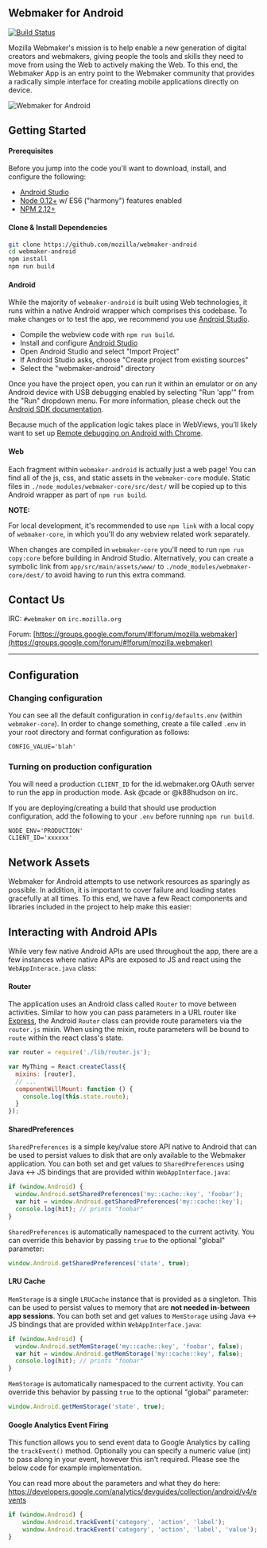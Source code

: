 ## Webmaker for Android

[![Build Status](https://travis-ci.org/mozilla/webmaker-android.svg?branch=develop)](https://travis-ci.org/mozilla/webmaker-android)

Mozilla Webmaker's mission is to help enable a new generation of digital creators and webmakers, giving people the tools and skills they need to move from using the Web to actively making the Web. To this end, the Webmaker App is an entry point to the Webmaker community that provides a radically simple interface for creating mobile applications directly on device.

![Webmaker for Android](https://cloud.githubusercontent.com/assets/747641/7551523/6e866ae2-f640-11e4-8606-2e7f890b438e.jpg)

## Getting Started

#### Prerequisites
Before you jump into the code you'll want to download, install, and configure the following:

- [Android Studio](http://developer.android.com/sdk)
- [Node 0.12+](https://nodejs.org/) w/ ES6 ("harmony") features enabled
- [NPM 2.12+](https://www.npmjs.com/)

#### Clone & Install Dependencies
```bash
git clone https://github.com/mozilla/webmaker-android
cd webmaker-android
npm install
npm run build
```

#### Android
While the majority of `webmaker-android` is built using Web technologies, it runs within a native Android wrapper which comprises this codebase. To make changes or to test the app, we recommend you use [Android Studio](http://developer.android.com/sdk/index.html).

- Compile the webview code with `npm run build`.
- Install and configure [Android Studio](http://developer.android.com/sdk)
- Open Android Studio and select "Import Project"
- If Android Studio asks, choose "Create project from existing sources"
- Select the "webmaker-android" directory

Once you have the project open, you can run it within an emulator or on any Android device with USB debugging enabled by selecting "Run 'app'" from the "Run" dropdown menu. For more information, please check out the [Android SDK documentation](http://developer.android.com/training/index.html).

Because much of the application logic takes place in WebViews, you'll likely want to set up [Remote debugging on Android with Chrome](https://developer.chrome.com/devtools/docs/remote-debugging).

#### Web
Each fragment within `webmaker-android` is actually just a web page! You can find all of the js, css, and static assets in the `webmaker-core` module. Static files in `./node_modules/webmaker-core/src/dest/` will be copied up to this Android wrapper as part of `npm run build`.

**NOTE:**

For local development, it's recommended to use `npm link` with a local copy of `webmaker-core`, in which you'll do any webview related work separately.

When changes are compiled in `webmaker-core` you'll need to run `npm run copy:core` before building in Android Studio. Alternatively, you can create a symbolic link from `app/src/main/assets/www/` to `./node_modules/webmaker-core/dest/` to avoid having to run this extra command.

## Contact Us
IRC: `#webmaker` on `irc.mozilla.org`

Forum: [https://groups.google.com/forum/#!forum/mozilla.webmaker](https://groups.google.com/forum/#!forum/mozilla.webmaker)

---

## Configuration

### Changing configuration

You can see all the default configuration in `config/defaults.env` (within `webmaker-core`). In order to change something, create a file called `.env` in your root directory and format configuration as follows:

```
CONFIG_VALUE='blah'

```

### Turning on production configuration

You will need a production `CLIENT_ID` for the id.webmaker.org OAuth server to run the app in production mode. Ask @cade or @k88hudson on irc.

If you are deploying/creating a build that should use production configuration, add the following to your `.env` before running `npm run build`.

```
NODE_ENV='PRODUCTION'
CLIENT_ID='xxxxxx'
```

## Network Assets

Webmaker for Android attempts to use network resources as sparingly as possible. In addition, it is important to cover failure and loading states gracefully at all times. To this end, we have a few React components and libraries included in the project to help make this easier:



## Interacting with Android APIs

While very few native Android APIs are used throughout the app, there are a few instances where native APIs are exposed to JS and react using the `WebAppInterace.java` class:

#### Router
The application uses an Android class called `Router` to move between activities. Similar to how you can pass parameters in a URL router like [Express](http://expressjs.com/), the Android `Router` class can provide route parameters via the `router.js` mixin. When using the mixin, route parameters will be bound to `route` within the react class's state.
```js
var router = require('./lib/router.js');

var MyThing = React.createClass({
  mixins: [router],
  // ...
  componentWillMount: function () {
    console.log(this.state.route);
  }
});
```

#### SharedPreferences
`SharedPreferences` is a simple key/value store API native to Android that can be used to persist values to disk that are only available to the Webmaker application. You can both set and get values to `SharedPreferences` using Java <-> JS bindings that are provided within `WebAppInterface.java`:
```js
if (window.Android) {
  window.Android.setSharedPreferences('my::cache::key', 'foobar');
  var hit = window.Android.getSharedPreferences('my::cache::key');
  console.log(hit); // prints "foobar"
}
```

`SharedPreferences` is automatically namespaced to the current activity. You can override this behavior by passing `true` to the optional "global" parameter:
```js
window.Android.getSharedPreferences('state', true);
```

#### LRU Cache
`MemStorage` is a single `LRUCache` instance that is provided as a singleton. This can be used to persist values to memory that are **not needed in-between app sessions**. You can both set and get values to `MemStorage` using Java <-> JS bindings that are provided within `WebAppInterface.java`:
```js
if (window.Android) {
  window.Android.setMemStorage('my::cache::key', 'foobar', false);
  var hit = window.Android.getMemStorage('my::cache::key', false);
  console.log(hit); // prints "foobar"
}
```

`MemStorage` is automatically namespaced to the current activity. You can override this behavior by passing `true` to the optional "global" parameter:
```js
window.Android.getMemStorage('state', true);
```

#### Google Analytics Event Firing

This function allows you to send event data to Google Analytics by calling the ```trackEvent()``` method. Optionally you can specify a numeric value (int) to pass along in your event, however this isn't required. Please see the below code for example implementation.

You can read more about the parameters and what they do here: https://developers.google.com/analytics/devguides/collection/android/v4/events

```js
if (window.Android) {
    window.Android.trackEvent('category', 'action', 'label');
    window.Android.trackEvent('category', 'action', 'label', 'value'); // optional value
}
```
